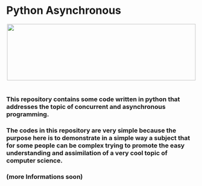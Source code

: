 # **Python Asynchronous**

<div align="center">
<img src="https://marcas-logos.net/wp-content/uploads/2020/11/Python-logo.png" width="500" height="150">
</div></br>

### This repository contains some code written in python that addresses the topic of concurrent and asynchronous programming.

### The codes in this repository are very simple because the purpose here is to demonstrate in a simple way a subject that for some people can be complex trying to promote the easy understanding and assimilation of a very cool topic of computer science.

### (more Informations soon)